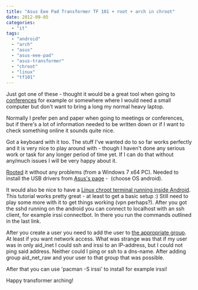 ```yaml
---
title: "Asus Eee Pad Transformer TF 101 + root + arch in chroot"
date: 2012-09-05
categories: 
  - "it"
tags: 
  - "android"
  - "arch"
  - "asus"
  - "asus-eee-pad"
  - "asus-transformer"
  - "chroot"
  - "linux"
  - "tf101"
---
```


Just got one of these - thought it would be a great tool when going to [conferences](http://www.guldmyr.com/blog/brocade-analyst-and-technology-day-2012/ "Like Brocade Analyst and Technology Day 2012 for example") for example or somewhere where I would need a small computer but don't want to bring a long my normal heavy laptop.

Normally I prefer pen and paper when going to meetings or conferences, but if there's a lot of information needed to be written down or if I want to check something online it sounds quite nice.

Got a keyboard with it too. The stuff I've wanted do to so far works perfectly and it is very nice to play around with - though I haven't done any serious work or task for any longer period of time yet. If I can do that without any/much issues I will be very happy about it.

[Rooted](http://forum.xda-developers.com/showthread.php?t=1689193  "link to xda-developers.com") it without any problems (from a Windows 7 x64 PC). Needed to install the USB drivers from [Asus's page](http://www.asus.com/Eee/Eee_Pad/Eee_Pad_Transformer_TF101/#download "asus.com") -  (choose OS android).

It would also be nice to have a [Linux chroot terminal running inside Android](http://lrvick.net/blog/arch_linux_terminals_in_android/ "on lrvick.net"). This tutorial works pretty great - at least to get a basic setup :) Still need to play some more with it to get things working (vpn perhaps?). After you got the sshd running on the android you can connect to localhost with an ssh client, for example irssi connectbot. In there you run the commands outlined in the last link.

After you create a user you need to add the user to [the appropriate group](http://android-dls.com/wiki/index.php?title=Android_UIDs_and_GIDs "on android-dls.com"). At least if you want network access. What was strange was that if my user was in only aid\_inet I could ssh and irssi to an IP-address, but I could not ping said address. Neither could I ping or ssh to a dns-name. After adding group aid\_net\_raw and your user to that group that was possible.

After that you can use 'pacman -S irssi' to install for example irssi!

Happy transformer arching!
